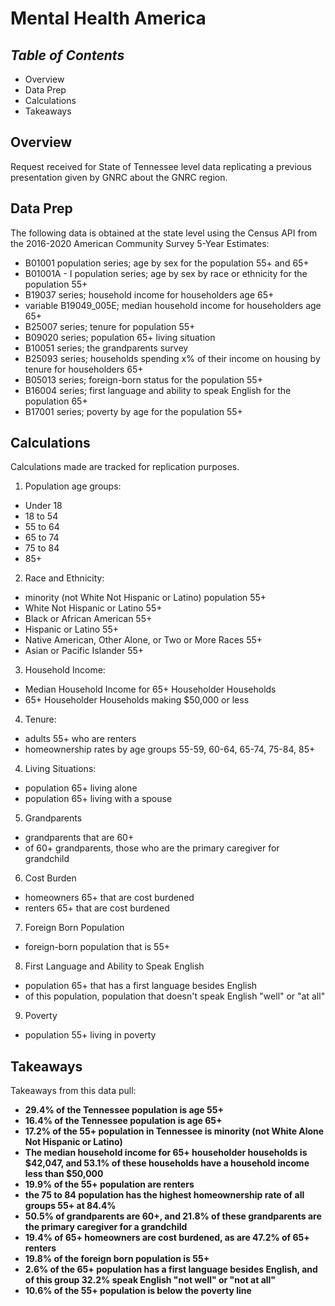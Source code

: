 # **Mental Health America**

## *Table of Contents*  
+ Overview
+ Data Prep  
+ Calculations
+ Takeaways

## Overview  

Request received for State of Tennessee level data replicating a previous presentation given by GNRC about the GNRC region.

## Data Prep  

The following data is obtained at the state level using the Census API from the 2016-2020 American Community Survey 5-Year Estimates:  

+ B01001 population series; age by sex for the population 55+ and 65+  
+ B01001A - I population series; age by sex by race or ethnicity for the population 55+  
+ B19037 series; household income for householders age 65+  
+ variable B19049_005E; median household income for householders age 65+  
+ B25007 series; tenure for population 55+  
+ B09020 series; population 65+ living situation    
+ B10051 series; the grandparents survey  
+ B25093 series; households spending x% of their income on housing by tenure for householders 65+  
+ B05013 series; foreign-born status for the population 55+  
+ B16004 series; first language and ability to speak English for the population 65+  
+ B17001 series; poverty by age for the population 55+  


## Calculations  

Calculations made are tracked for replication purposes.  

1. Population age groups:  
+ Under 18  
+ 18 to 54  
+ 55 to 64  
+ 65 to 74  
+ 75 to 84  
+ 85+  
2. Race and Ethnicity:  
+ minority (not White Not Hispanic or Latino) population 55+  
+ White Not Hispanic or Latino 55+  
+ Black or African American 55+  
+ Hispanic or Latino 55+  
+ Native American, Other Alone, or Two or More Races 55+  
+ Asian or Pacific Islander 55+  
3. Household Income:  
+ Median Household Income for 65+ Householder Households  
+ 65+ Householder Households making $50,000 or less  
4. Tenure:  
+ adults 55+ who are renters  
+ homeownership rates by age groups 55-59, 60-64, 65-74, 75-84, 85+  
4. Living Situations:  
+ population 65+ living alone  
+ population 65+ living with a spouse  
5. Grandparents  
+ grandparents that are 60+  
+ of 60+ grandparents, those who are the primary caregiver for grandchild  
6. Cost Burden  
+ homeowners 65+ that are cost burdened  
+ renters 65+ that are cost burdened  
7. Foreign Born Population  
+ foreign-born population that is 55+  
8. First Language and Ability to Speak English  
+ population 65+ that has a first language besides English  
+ of this population, population that doesn't speak English "well" or "at all"  
9. Poverty  
+ population 55+ living in poverty  

## Takeaways  

Takeaways from this data pull:
+ **29.4% of the Tennessee population is age 55+**  
+ **16.4% of the Tennessee population is age 65+**  
+ **17.2% of the 55+ population in Tennessee is minority (not White Alone Not Hispanic or Latino)**  
+ **The median household income for 65+ householder households is $42,047, and 53.1% of these households have a household income less than $50,000**  
+ **19.9% of the 55+ population are renters**  
+ **the 75 to 84 population has the highest homeownership rate of all groups 55+ at 84.4%**  
+ **50.5% of grandparents are 60+, and 21.8% of these grandparents are the primary caregiver for a grandchild**  
+ **19.4% of 65+ homeowners are cost burdened, as are 47.2% of 65+ renters**  
+ **19.8% of the foreign born population is 55+**  
+ **2.6% of the 65+ population has a first language besides English, and of this group 32.2% speak English "not well" or "not at all"**  
+ **10.6% of the 55+ population is below the poverty line**
